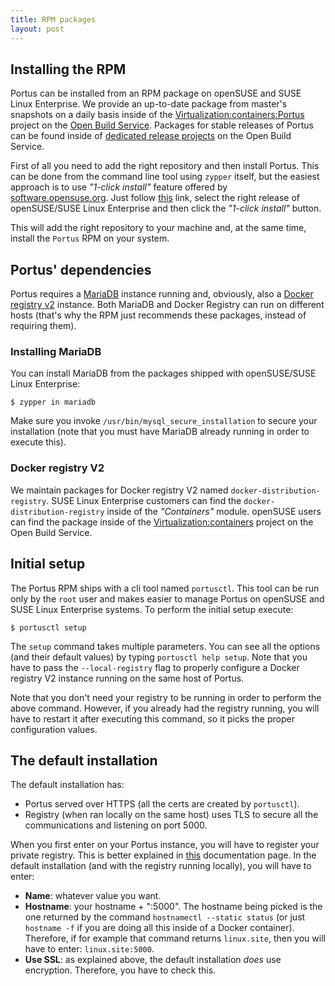 ```yaml
---
title: RPM packages
layout: post
---
```


## Installing the RPM

Portus can be installed from an RPM package on openSUSE and SUSE Linux
Enterprise. We provide an up-to-date package from master's snapshots
on a daily basis inside of the [Virtualization:containers:Portus](https://build.opensuse.org/project/show/Virtualization:containers:Portus)
project on the [Open Build Service](http://openbuildservice.org/). Packages
for stable releases of Portus can be found inside of
[dedicated release projects](https://build.opensuse.org/project/subprojects/Virtualization:containers:Portus)
on the Open Build Service.

First of all you need to add the right repository and then install Portus. This
can be done from the command line tool using `zypper` itself, but the
easiest approach is to use *"1-click install"* feature offered by
[software.opensuse.org](http://software.opensuse.org). Just follow
[this](http://software.opensuse.org/package/Portus?search_term=Portus)
link, select the right release of openSUSE/SUSE Linux Enterprise and then click
the *"1-click install"* button.

This will add the right repository to your machine and, at the same time,
install the `Portus` RPM on your system.

## Portus' dependencies

Portus requires a [MariaDB](https://mariadb.com/) instance running and,
obviously, also a [Docker registry v2](https://github.com/docker/distribution)
instance. Both MariaDB and Docker Registry can run on different hosts (that's
why the RPM just recommends these packages, instead of requiring them).

### Installing MariaDB

You can install MariaDB from the packages shipped with openSUSE/SUSE Linux
Enterprise:

    $ zypper in mariadb

Make sure you invoke `/usr/bin/mysql_secure_installation` to secure your
installation (note that you must have MariaDB already running in order to
execute this).

### Docker registry V2

We maintain packages for Docker registry V2 named
`docker-distribution-registry`. SUSE Linux Enterprise customers can find the
`docker-distribution-registry` inside of the *"Containers"* module. openSUSE
users can find the package inside of the
[Virtualization:containers](https://build.opensuse.org/project/show/Virtualization:containers)
project on the Open Build Service.

## Initial setup

The Portus RPM ships with a cli tool named `portusctl`. This tool can be
run only by the `root` user and makes easier to manage Portus on openSUSE
and SUSE Linux Enterprise systems. To perform the initial setup execute:

    $ portusctl setup

The `setup` command takes multiple parameters. You can see all the options
(and their default values) by typing `portusctl help setup`. Note that you
have to pass the `--local-registry` flag to properly configure a Docker
registry V2 instance running on the same host of Portus.

Note that you don't need your registry to be running in order to perform the
above command. However, if you already had the registry running, you will have
to restart it after executing this command, so it picks the proper
configuration values.

## The default installation

The default installation has:

* Portus served over HTTPS (all the certs are created by `portusctl`).
* Registry (when ran locally on the same host) uses TLS to secure all the
  communications and listening on port 5000.

When you first enter on your Portus instance, you will have to register your
private registry. This is better explained in
[this](/docs/Configuring-the-registry.html) documentation page. In the default
installation (and with the registry running locally), you will have to enter:

* **Name**: whatever value you want.
* **Hostname**: your hostname + ":5000". The hostname being picked is the one
returned by the command `hostnamectl --static status` (or just `hostname -f` if
you are doing all this inside of a Docker container). Therefore, if for example
that command returns `linux.site`, then you will have to enter:
`linux.site:5000`.
* **Use SSL**: as explained above, the default installation *does* use
encryption. Therefore, you have to check this.
